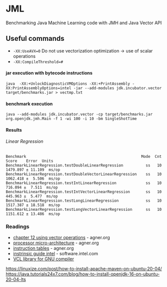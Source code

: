 # JML
Benchmarking Java Machine Learning code with JMH and Java Vector API

## Useful commands
- `-XX:UseAVX=0` Do not use vectorization optimization -> use of scalar operations
- `-XX:CompileThreshold=#`
#### jar execution with bytecode instructions
```
java  -XX:+UnlockDiagnosticVMOptions -XX:+PrintAssembly -XX:PrintAssemblyOptions=intel -jar --add-modules jdk.incubator.vector target/benchmarks.jar > vectmp.txt
```

#### benchmark execution

```
java --add-modules jdk.incubator.vector -cp target/benchmarks.jar org.openjdk.jmh.Main -f 1 -wi 100 -i 10 -bm SingleShotTime
```

#### Results
###### Linear Regression
```
Benchmark                                                   Mode  Cnt     Score    Error  Units
BenchmarkLinearRegression.testDoubleLinearRegression          ss   10  1479.897 ± 11.109  ms/op
BenchmarkLinearRegression.testDoubleVectorLinearRegression    ss   10  1062.418 ±  5.506  ms/op
BenchmarkLinearRegression.testIntLinearRegression             ss   10   716.094 ±  7.511  ms/op
BenchmarkLinearRegression.testIntVectorLinearRegression       ss   10   445.963 ±  5.477  ms/op
BenchmarkLinearRegression.testLongLinearRegression            ss   10  1517.387 ± 18.518  ms/op
BenchmarkLinearRegression.testLongVectorLinearRegression      ss   10  1151.612 ± 13.486  ms/op

```

### Readings
- [chapter 12 using vector operations](https://www.agner.org/optimize/optimizing_cpp.pdf)  - agner.org
- [processor micro-architecture](https://www.agner.org/optimize/microarchitecture.pdf) - agner.org
- [instruction tables](https://www.agner.org/optimize/instruction_tables.pdf) - agner.org
- [instrinsic guide intel](https://software.intel.com/sites/landingpage/IntrinsicsGuide/#) - software.intel.com
- [VCL library for GNU compiler](https://raw.githubusercontent.com/vectorclass/manual/master/vcl_manual.pdf)


https://linuxize.com/post/how-to-install-apache-maven-on-ubuntu-20-04/
https://java.tutorials24x7.com/blog/how-to-install-openjdk-16-on-ubuntu-20-04-lts